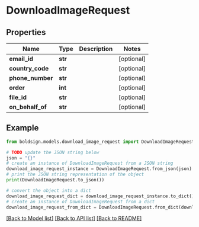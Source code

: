 # DownloadImageRequest


## Properties

Name | Type | Description | Notes
------------ | ------------- | ------------- | -------------
**email_id** | **str** |  | [optional] 
**country_code** | **str** |  | [optional] 
**phone_number** | **str** |  | [optional] 
**order** | **int** |  | [optional] 
**file_id** | **str** |  | [optional] 
**on_behalf_of** | **str** |  | [optional] 

## Example

```python
from boldsign.models.download_image_request import DownloadImageRequest

# TODO update the JSON string below
json = "{}"
# create an instance of DownloadImageRequest from a JSON string
download_image_request_instance = DownloadImageRequest.from_json(json)
# print the JSON string representation of the object
print(DownloadImageRequest.to_json())

# convert the object into a dict
download_image_request_dict = download_image_request_instance.to_dict()
# create an instance of DownloadImageRequest from a dict
download_image_request_from_dict = DownloadImageRequest.from_dict(download_image_request_dict)
```
[[Back to Model list]](../README.md#documentation-for-models) [[Back to API list]](../README.md#documentation-for-api-endpoints) [[Back to README]](../README.md)


